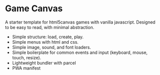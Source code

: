# Game Canvas
A starter template for html5canvas games with vanilla javascript.
Designed to be easy to read, with minimal abstraction.

- Simple structure: load, create, play.
- Simple menus with html and css.
- Simple image, sound, and font loaders.
- Simple boilerplate for common events and input (keyboard, mouse, touch, resize).
- Lightweight bundler with parcel
- PWA manifest